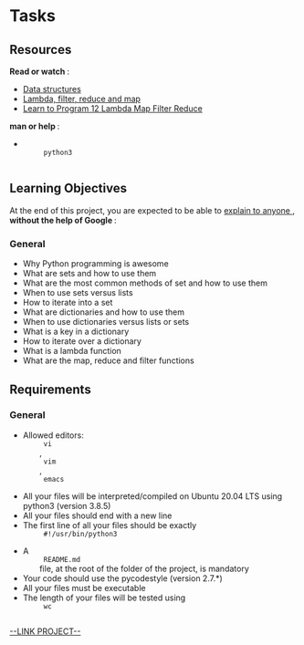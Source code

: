# Tasks

<html>
<div class="panel panel-default" id="project-description">
 <div class="panel-body">
  <h2>
   Resources
  </h2>
  <p>
   <strong>
    Read or watch
   </strong>
   :
  </p>
  <ul>
   <li>
    <a href="https://docs.python.org/3/tutorial/datastructures.html" target="_blank" title="Data structures">
     Data structures
    </a>
   </li>
   <li>
    <a href="https://python-course.eu/advanced-python/lambda-filter-reduce-map.php" target="_blank" title="Lambda, filter, reduce and map">
     Lambda, filter, reduce and map
    </a>
   </li>
   <li>
    <a href="https://www.youtube.com/watch?v=1GAC6KQUPeg" target="_blank" title="Learn to Program 12 Lambda Map Filter Reduce">
     Learn to Program 12 Lambda Map Filter Reduce
    </a>
   </li>
  </ul>
  <p>
   <strong>
    man or help
   </strong>
   :
  </p>
  <ul>
   <li>
    <code>
     python3
    </code>
   </li>
  </ul>
  <h2>
   Learning Objectives
  </h2>
  <p>
   At the end of this project, you are expected to be able to
   <a href="https://fs.blog/feynman-learning-technique/" target="_blank" title="explain to anyone">
    explain to anyone
   </a>
   ,
   <strong>
    without the help of Google
   </strong>
   :
  </p>
  <h3>
   General
  </h3>
  <ul>
   <li>
    Why Python programming is awesome
   </li>
   <li>
    What are sets and how to use them
   </li>
   <li>
    What are the most common methods of set and how to use them
   </li>
   <li>
    When to use sets versus lists
   </li>
   <li>
    How to iterate into a set
   </li>
   <li>
    What are dictionaries and how to use them
   </li>
   <li>
    When to use dictionaries versus lists or sets
   </li>
   <li>
    What is a key in a dictionary
   </li>
   <li>
    How to iterate over a dictionary
   </li>
   <li>
    What is a lambda function
   </li>
   <li>
    What are the map, reduce and filter functions
   </li>
  </ul>
  <h2>
   Requirements
  </h2>
  <h3>
   General
  </h3>
  <ul>
   <li>
    Allowed editors:
    <code>
     vi
    </code>
    ,
    <code>
     vim
    </code>
    ,
    <code>
     emacs
    </code>
   </li>
   <li>
    All your files will be interpreted/compiled on Ubuntu 20.04 LTS using python3 (version 3.8.5)
   </li>
   <li>
    All your files should end with a new line
   </li>
   <li>
    The first line of all your files should be exactly
    <code>
     #!/usr/bin/python3
    </code>
   </li>
   <li>
    A
    <code>
     README.md
    </code>
    file, at the root of the folder of the project, is mandatory
   </li>
   <li>
    Your code should use the pycodestyle (version 2.7.*)
   </li>
   <li>
    All your files must be executable
   </li>
   <li>
    The length of your files will be tested using
    <code>
     wc
    </code>
   </li>
  </ul>
 </div>
</div>

[--LINK PROJECT--](https://intranet.hbtn.io/projects/2121)
</html>